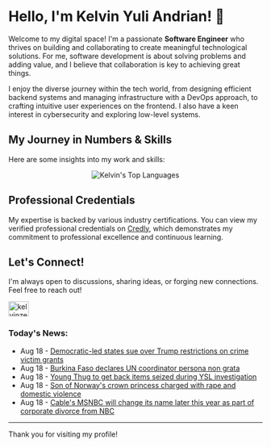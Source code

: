 # Hello, I'm Kelvin Yuli Andrian! 👋

Welcome to my digital space! I'm a passionate **Software Engineer** who thrives on building and collaborating to create meaningful technological solutions. For me, software development is about solving problems and adding value, and I believe that collaboration is key to achieving great things.

I enjoy the diverse journey within the tech world, from designing efficient backend systems and managing infrastructure with a DevOps approach, to crafting intuitive user experiences on the frontend. I also have a keen interest in cybersecurity and exploring low-level systems.

## My Journey in Numbers & Skills

Here are some insights into my work and skills:

<p align="center">
  <img src="https://github-readme-stats.vercel.app/api/top-langs/?username=kelvinzer0&layout=compact&theme=radical" alt="Kelvin's Top Languages" />
</p>

## Professional Credentials

My expertise is backed by various industry certifications. You can view my verified professional credentials on [Credly](https://www.credly.com/users/kelvin-yuli-andrian/badges), which demonstrates my commitment to professional excellence and continuous learning.

## Let's Connect!

I'm always open to discussions, sharing ideas, or forging new connections. Feel free to reach out!

<p align="left">
    <a href="https://linkedin.com/in/kelvinzero" target="blank"><img align="center" src="https://cdn.jsdelivr.net/npm/simple-icons@3.0.1/icons/linkedin.svg" alt="kelvinzero" height="30" width="40" /></a>
</p>

### Today's News:

<!-- feed start -->
- Aug 18 - [Democratic-led states sue over Trump restrictions on crime victim grants](https://www.yahoo.com/news/articles/democratic-led-states-sue-over-145836835.html)
- Aug 18 - [Burkina Faso declares UN coordinator persona non grata](https://www.yahoo.com/news/articles/burkina-faso-declares-un-coordinator-145141168.html)
- Aug 18 - [Young Thug to get back items seized during YSL investigation](https://www.yahoo.com/entertainment/articles/young-thug-back-items-seized-143437761.html)
- Aug 18 - [Son of Norway's crown princess charged with rape and domestic violence](https://www.yahoo.com/news/articles/son-norways-crown-princess-charged-140232668.html)
- Aug 18 - [Cable's MSNBC will change its name later this year as part of corporate divorce from NBC](https://www.yahoo.com/news/articles/cables-msnbc-change-name-later-131422684.html)
<!-- feed end -->

---

Thank you for visiting my profile!
